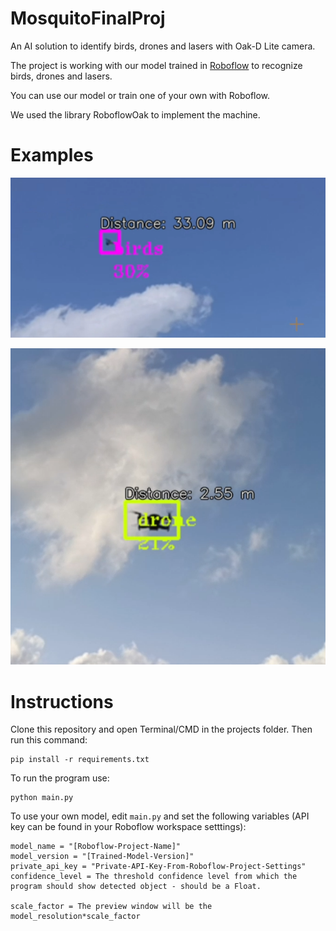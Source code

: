 # MosquitoFinalProj
An AI solution to identify birds, drones and lasers with Oak-D Lite camera.

The project is working with our model trained in [Roboflow](https://roboflow.com) to recognize birds, drones and lasers.

You can use our model or train one of your own with Roboflow.

We used the library RoboflowOak to implement the machine.

# Examples
![screenshot1](Screenshots/screenshot1.png)

![screenshot1](Screenshots/screenshot2.png)

# Instructions

Clone this repository and open Terminal/CMD in the projects folder. Then run this command:

```
pip install -r requirements.txt
```

To run the program use:
```
python main.py
```

To use your own model, edit `main.py` and set the following variables (API key can be found in your Roboflow workspace setttings):
```
model_name = "[Roboflow-Project-Name]"
model_version = "[Trained-Model-Version]"
private_api_key = "Private-API-Key-From-Roboflow-Project-Settings"
confidence_level = The threshold confidence level from which the program should show detected object - should be a Float.

scale_factor = The preview window will be the model_resolution*scale_factor
```

